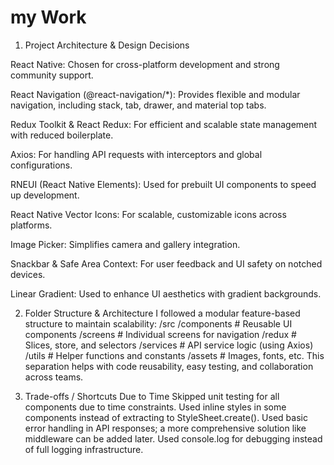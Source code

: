 # my Work
1. Project Architecture & Design Decisions

React Native: Chosen for cross-platform development and strong community support.

React Navigation (@react-navigation/*): Provides flexible and modular navigation, including stack, tab, drawer, and material top tabs.

Redux Toolkit & React Redux: For efficient and scalable state management with reduced boilerplate.

Axios: For handling API requests with interceptors and global configurations.

RNEUI (React Native Elements): Used for prebuilt UI components to speed up development.

React Native Vector Icons: For scalable, customizable icons across platforms.

Image Picker: Simplifies camera and gallery integration.


Snackbar & Safe Area Context: For user feedback and UI safety on notched devices.

Linear Gradient: Used to enhance UI aesthetics with gradient backgrounds.

2. Folder Structure & Architecture
I followed a modular feature-based structure to maintain scalability:
/src
  /components    # Reusable UI components
  /screens       # Individual screens for navigation
  /redux         # Slices, store, and selectors
  /services      # API service logic (using Axios)
  /utils         # Helper functions and constants
  /assets        # Images, fonts, etc.
This separation helps with code reusability, easy testing, and collaboration across teams.

3. Trade-offs / Shortcuts Due to Time
Skipped unit testing for all components due to time constraints.
Used inline styles in some components instead of extracting to StyleSheet.create().
Used basic error handling in API responses; a more comprehensive solution like middleware can be added later.
Used console.log for debugging instead of full logging infrastructure.